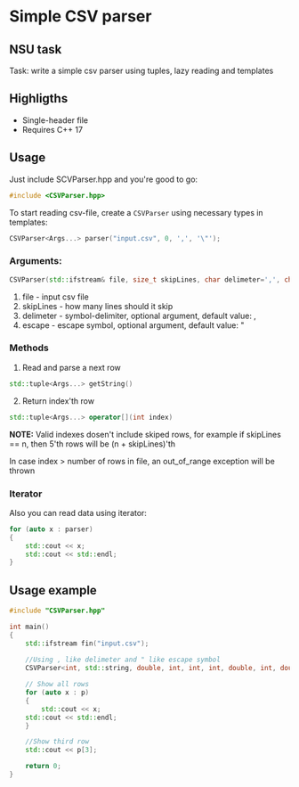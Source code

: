 # Simple CSV parser

## NSU task
Task: write a simple csv parser using tuples, lazy reading and templates

## Highligths
* Single-header file
* Requires C++ 17

## Usage

Just include SCVParser.hpp and you're good to go:

```cpp
#include <CSVParser.hpp>
```

To start reading csv-file, create a ```CSVParser``` using necessary types in templates: 

```cpp
CSVParser<Args...> parser("input.csv", 0, ',', '\"');
```


 ### Arguments:
 ```cpp
 CSVParser(std::ifstream& file, size_t skipLines, char delimeter=',', char escape='\"')
 ```
1. file - input csv file
2. skipLines - how many lines should it skip
3. delimeter - symbol-delimiter, optional argument, default value: ,
4. escape - escape symbol, optional argument, default value: "


### Methods
1. Read and parse a next row

```cpp
std::tuple<Args...> getString()
```

2. Return index'th row 

```cpp
std::tuple<Args...> operator[](int index)
```

**NOTE:** Valid indexes dosen't include skiped rows, for example if skipLines == n, then 5'th rows will be (n + skipLines)'th

In case index > number of rows in file, an out_of_range exception will be thrown


### Iterator
Also you can read data using iterator:

```cpp
for (auto x : parser)
{
    std::cout << x;
    std::cout << std::endl;
}
```


## Usage example

```cpp
#include "CSVParser.hpp"

int main()
{
    std::ifstream fin("input.csv");
    
    //Using , like delimeter and " like escape symbol
    CSVParser<int, std::string, double, int, int, int, double, int, double, int, std::string> p(fin, 3, ',', '/');

    // Show all rows
    for (auto x : p)
    {
    	std::cout << x;
	std::cout << std::endl;
    }

    //Show third row
    std::cout << p[3];

    return 0;
}
```













